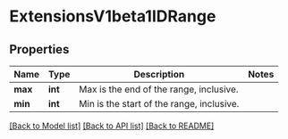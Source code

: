 # ExtensionsV1beta1IDRange

## Properties
Name | Type | Description | Notes
------------ | ------------- | ------------- | -------------
**max** | **int** | Max is the end of the range, inclusive. | 
**min** | **int** | Min is the start of the range, inclusive. | 

[[Back to Model list]](../README.md#documentation-for-models) [[Back to API list]](../README.md#documentation-for-api-endpoints) [[Back to README]](../README.md)


